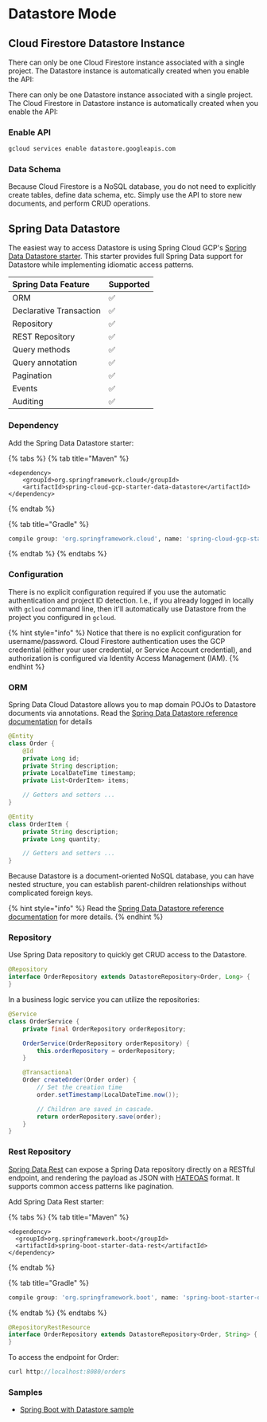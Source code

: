 # Datastore Mode

## Cloud Firestore Datastore Instance

There can only be one Cloud Firestore instance associated with a single project. The Datastore instance is automatically created when you enable the API:

There can only be one Datastore instance associated with a single project. The Cloud Firestore in Datastore instance is automatically created when you enable the API:

### Enable API

```bash
gcloud services enable datastore.googleapis.com
```

### Data Schema

Because Cloud Firestore is a NoSQL database, you do not need to explicitly create tables, define data schema, etc. Simply use the API to store new documents, and perform CRUD operations.

## Spring Data Datastore

The easiest way to access Datastore is using Spring Cloud GCP's [Spring Data Datastore starter](https://cloud.spring.io/spring-cloud-static/spring-cloud-gcp/current/reference/html/#spring-data-cloud-datastore). This starter provides full Spring Data support for Datastore while implementing idiomatic access patterns.

| Spring Data Feature | Supported |
| :--- | :--- |
| ORM | ✅ |
| Declarative Transaction | ✅ |
| Repository | ✅ |
| REST Repository | ✅ |
| Query methods | ✅ |
| Query annotation | ✅ |
| Pagination | ✅ |
| Events | ✅ |
| Auditing | ✅ |

### Dependency

Add the Spring Data Datastore starter:

{% tabs %}
{% tab title="Maven" %}
```markup
<dependency>
    <groupId>org.springframework.cloud</groupId>
    <artifactId>spring-cloud-gcp-starter-data-datastore</artifactId>
</dependency>
```
{% endtab %}

{% tab title="Gradle" %}
```bash
compile group: 'org.springframework.cloud', name: 'spring-cloud-gcp-starter-data-datastore'
```
{% endtab %}
{% endtabs %}

### Configuration

There is no explicit configuration required if you use the automatic authentication and project ID detection. I.e., if you already logged in locally with `gcloud` command line, then it'll automatically use Datastore from the project you configured in `gcloud`.

{% hint style="info" %}
Notice that there is no explicit configuration for username/password. Cloud Firestore authentication uses the GCP credential \(either your user credential, or Service Account credential\), and authorization is configured via Identity Access Management \(IAM\).
{% endhint %}

### ORM

Spring Data Cloud Datastore allows you to map domain POJOs to Datastore documents via annotations. Read the [Spring Data Datastore reference documentation](https://cloud.spring.io/spring-cloud-static/spring-cloud-gcp/current/reference/html/#object-mapping-2) for details

```java
@Entity
class Order {
    @Id
    private Long id;
    private String description;
    private LocalDateTime timestamp;
    private List<OrderItem> items;

    // Getters and setters ...
}

@Entity
class OrderItem {
    private String description;
    private Long quantity;

    // Getters and setters ...
}
```

Because Datastore is a document-oriented NoSQL database, you can have nested structure, you can establish parent-children relationships without complicated foreign keys.

{% hint style="info" %}
Read the [Spring Data Datastore reference documentation](https://cloud.spring.io/spring-cloud-static/spring-cloud-gcp/current/reference/html/#object-mapping-2) for more details.
{% endhint %}

### Repository

Use Spring Data repository to quickly get CRUD access to the Datastore.

```java
@Repository
interface OrderRepository extends DatastoreRepository<Order, Long> {
}
```

In a business logic service you can utilize the repositories:

```java
@Service
class OrderService {
    private final OrderRepository orderRepository;

    OrderService(OrderRepository orderRepository) {
        this.orderRepository = orderRepository;
    }

    @Transactional
    Order createOrder(Order order) {
        // Set the creation time
        order.setTimestamp(LocalDateTime.now());

        // Children are saved in cascade.
        return orderRepository.save(order);
    }
}
```

### Rest Repository

[Spring Data Rest](https://spring.io/projects/spring-data-rest) can expose a Spring Data repository directly on a RESTful endpoint, and rendering the payload as JSON with [HATEOAS](https://en.wikipedia.org/wiki/HATEOAS) format. It supports common access patterns like pagination.

Add Spring Data Rest starter:

{% tabs %}
{% tab title="Maven" %}
```markup
<dependency>
  <groupId>org.springframework.boot</groupId>
  <artifactId>spring-boot-starter-data-rest</artifactId>
</dependency>
```
{% endtab %}

{% tab title="Gradle" %}
```groovy
compile group: 'org.springframework.boot', name: 'spring-boot-starter-data-rest'
```
{% endtab %}
{% endtabs %}

```java
@RepositoryRestResource
interface OrderRepository extends DatastoreRepository<Order, String> {
}
```

To access the endpoint for Order:

```java
curl http://localhost:8080/orders
```

### Samples

* [Spring Boot with Datastore sample](https://github.com/spring-cloud/spring-cloud-gcp/tree/master/spring-cloud-gcp-samples/spring-cloud-gcp-data-datastore-sample)

